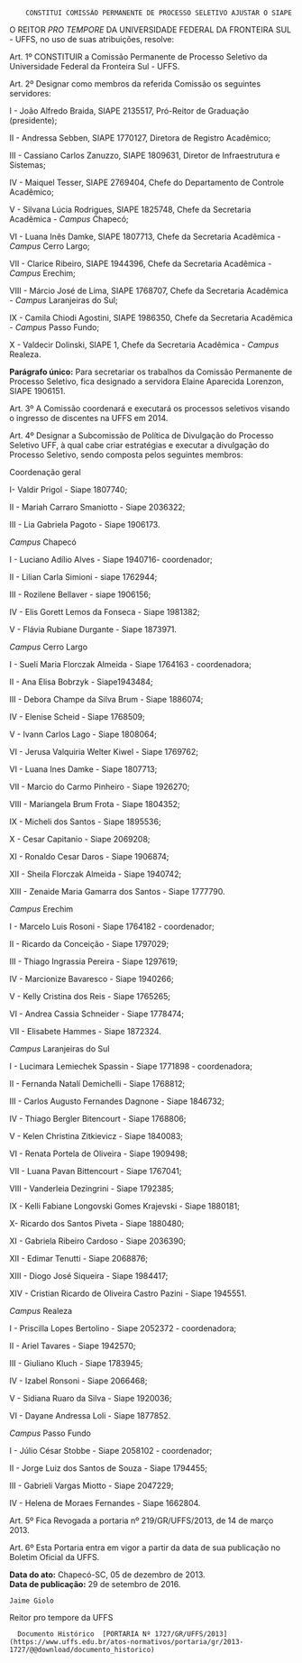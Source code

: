         CONSTITUI COMISSÃO PERMANENTE DE PROCESSO SELETIVO AJUSTAR O SIAPE  

O REITOR *PRO TEMPORE* DA UNIVERSIDADE FEDERAL DA FRONTEIRA SUL - UFFS, no uso de suas atribuições, resolve:

 Art. 1º CONSTITUIR a Comissão Permanente de Processo Seletivo da Universidade Federal da Fronteira Sul - UFFS.

 Art. 2º Designar como membros da referida Comissão os seguintes servidores:

 I - João Alfredo Braida, SIAPE 2135517, Pró-Reitor de Graduação (presidente);

 II - Andressa Sebben, SIAPE 1770127, Diretora de Registro Acadêmico;

 III - Cassiano Carlos Zanuzzo, SIAPE 1809631, Diretor de Infraestrutura e Sistemas;

 IV - Maiquel Tesser, SIAPE 2769404, Chefe do Departamento de Controle Acadêmico;

 V - Silvana Lúcia Rodrigues, SIAPE 1825748, Chefe da Secretaria Acadêmica - *Campus* Chapecó;

 VI - Luana Inês Damke, SIAPE 1807713, Chefe da Secretaria Acadêmica - *Campus* Cerro Largo;

 VII - Clarice Ribeiro, SIAPE 1944396, Chefe da Secretaria Acadêmica - *Campus* Erechim;

 VIII - Márcio José de Lima, SIAPE 1768707, Chefe da Secretaria Acadêmica - *Campus* Laranjeiras do Sul;

 IX - Camila Chiodi Agostini, SIAPE 1986350, Chefe da Secretaria Acadêmica - *Campus* Passo Fundo;

 X - Valdecir Dolinski, SIAPE 1, Chefe da Secretaria Acadêmica - *Campus* Realeza.

 **Parágrafo único:** Para secretariar os trabalhos da Comissão Permanente de Processo Seletivo, fica designado a servidora Elaine Aparecida Lorenzon, SIAPE 1906151.

 Art. 3º A Comissão coordenará e executará os processos seletivos visando o ingresso de discentes na UFFS em 2014.

 Art. 4º Designar a Subcomissão de Política de Divulgação do Processo Seletivo UFF, à qual cabe criar estratégias e executar a divulgação do Processo Seletivo, sendo composta pelos seguintes membros:

 Coordenação geral

 I- Valdir Prigol - Siape 1807740;

 II - Mariah Carraro Smaniotto - Siape 2036322;

 III - Lia Gabriela Pagoto - Siape 1906173.

 *Campus* Chapecó

 I - Luciano Adílio Alves - Siape 1940716- coordenador;

 II - Lilian Carla Simioni - siape 1762944;

 III - Rozilene Bellaver - siape 1906156;

 IV - Elis Gorett Lemos da Fonseca - Siape 1981382;

 V - Flávia Rubiane Durgante - Siape 1873971.

 *Campus* Cerro Largo

 I - Sueli Maria Florczak Almeida - Siape 1764163 - coordenadora;

 II - Ana Elisa Bobrzyk - Siape1943484;

 III - Debora Champe da Silva Brum - Siape 1886074;

 IV - Elenise Scheid - Siape 1768509;

 V - Ivann Carlos Lago - Siape 1808064;

 VI - Jerusa Valquiria Welter Kiwel - Siape 1769762;

 VI - Luana Ines Damke - Siape 1807713;

 VII - Marcio do Carmo Pinheiro - Siape 1926270;

 VIII - Mariangela Brum Frota - Siape 1804352;

 IX - Micheli dos Santos - Siape 1895536;

 X - Cesar Capitanio - Siape 2069208;

 XI - Ronaldo Cesar Daros - Siape 1906874;

 XII - Sheila Florczak Almeida - Siape 1940742;

 XIII - Zenaide Maria Gamarra dos Santos - Siape 1777790.

 *Campus* Erechim

 I - Marcelo Luis Rosoni - Siape 1764182 - coordenador;

 II - Ricardo da Conceição - Siape 1797029;

 III - Thiago Ingrassia Pereira - Siape 1297619;

 IV - Marcionize Bavaresco - Siape 1940266;

 V - Kelly Cristina dos Reis - Siape 1765265;

 VI - Andrea Cassia Schneider - Siape 1778474;

 VII - Elisabete Hammes - Siape 1872324.

 *Campus* Laranjeiras do Sul

 I - Lucimara Lemiechek Spassin - Siape 1771898 - coordenadora;

 II - Fernanda Natalí Demichelli - Siape 1768812;

 III - Carlos Augusto Fernandes Dagnone - Siape 1846732;

 IV - Thiago Bergler Bitencourt - Siape 1768806;

 V - Kelen Christina Zitkievicz - Siape 1840083;

 VI - Renata Portela de Oliveira - Siape 1909498;

 VII - Luana Pavan Bittencourt - Siape 1767041;

 VIII - Vanderleia Dezingrini - Siape 1792385;

 IX - Kelli Fabiane Longovski Gomes Krajevski - Siape 1880181;

 X- Ricardo dos Santos Piveta - Siape 1880480;

 XI - Gabriela Ribeiro Cardoso - Siape 2036390;

 XII - Edimar Tenutti - Siape 2068876;

 XIII - Diogo José Siqueira - Siape 1984417;

 XIV - Cristian Ricardo de Oliveira Castro Pazini - Siape 1945551.

 *Campus* Realeza

 I - Priscilla Lopes Bertolino - Siape 2052372 - coordenadora;

 II - Ariel Tavares - Siape 1942570;

 III - Giuliano Kluch - Siape 1783945;

 IV - Izabel Ronsoni - Siape 2066468;

 V - Sidiana Ruaro da Silva - Siape 1920036;

 VI - Dayane Andressa Loli - Siape 1877852.

 *Campus* Passo Fundo

 I - Júlio César Stobbe - Siape 2058102 - coordenador;

 II - Jorge Luiz dos Santos de Souza - Siape 1794455;

 III - Gabrieli Vargas Miotto - Siape 2047229;

 IV - Helena de Moraes Fernandes - Siape 1662804.

 Art. 5º Fica Revogada a portaria nº 219/GR/UFFS/2013, de 14 de março 2013.

 Art. 6º Esta Portaria entra em vigor a partir da data de sua publicação no Boletim Oficial da UFFS.

  

   **Data do ato:** Chapecó-SC, 05 de dezembro de 2013.   
 **Data de publicação:**  29 de setembro de 2016. 

    Jaime Giolo    
 Reitor pro tempore da UFFS 

      Documento Histórico  [PORTARIA Nº 1727/GR/UFFS/2013](https://www.uffs.edu.br/atos-normativos/portaria/gr/2013-1727/@@download/documento_historico)     
      